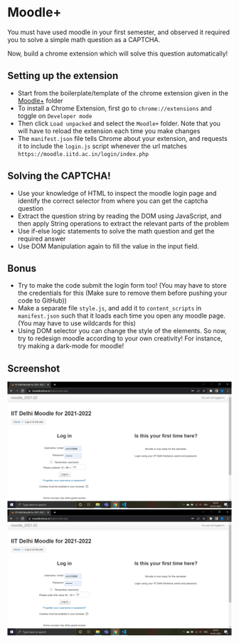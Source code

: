 # Moodle+
You must have used moodle in your first semester, and observed it required you to solve a simple math question as a CAPTCHA.

Now, build a chrome extension which will solve this question automatically!

## Setting up the extension
* Start from the boilerplate/template of the chrome extension given in the [Moodle+](/Moodle+/) folder
* To install a Chrome Extension, first go to `chrome://extensions` and toggle on `Developer mode`
* Then click `Load unpacked` and select the `Moodle+` folder. Note that you will have to reload the extension each time you make changes
* The `manifest.json` file tells Chrome about your extension, and requests it to include the `login.js` script whenever the url matches `https://moodle.iitd.ac.in/login/index.php`

## Solving the CAPTCHA!
* Use your knowledge of HTML to inspect the moodle login page and identify the correct selector from where you can get the captcha question
* Extract the question string by reading the DOM using JavaScript, and then apply String operations to extract the relevant parts of the problem
* Use if-else logic statements to solve the math question and get the required answer
* Use DOM Manipulation again to fill the value in the input field.

## Bonus
* Try to make the code submit the login form too! (You may have to store the credentials for this (Make sure to remove them before pushing your code to GitHub))
* Make a separate file `style.js`, and add it to `content_scripts` in `manifest.json` such that it loads each time you open any moodle page. (You may have to use wildcards for this)
* Using DOM selector you can change the style of the elements. So now, try to redesign moodle according to your own creativity! For instance, try making a dark-mode for moodle!

## Screenshot
![Screenshot-1](./Images/SS_1.png)
![Screenshot-2](./Images/SS_2.png)